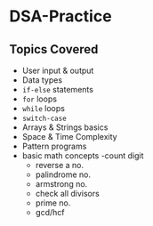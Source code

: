 # DSA-Practice
## Topics Covered 
- User input & output
- Data types
- `if-else` statements
- `for` loops
- `while` loops
- `switch-case`
- Arrays & Strings basics
- Space & Time Complexity
- Pattern programs
- basic math concepts
  -count digit
  - reverse a no.
  - palindrome no.
  - armstrong no.
  - check all divisors
  - prime no.
  - gcd/hcf
